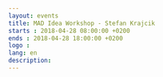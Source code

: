 ```yaml
---
layout: events
title: MAD Idea Workshop - Stefan Krajcik
starts : 2018-04-28 08:00:00 +0200
ends : 2018-04-28 18:00:00 +0200
logo :
lang: en
description: 
---
```

